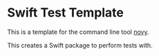 # Swift Test Template

This is a template for the command line tool [novy](https://github.com/elegantchaos/Novy).

This creates a Swift package to perform tests with.
